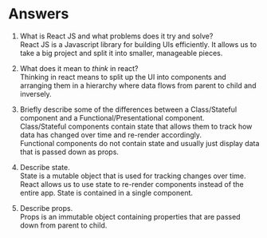 # Answers

1.  What is React JS and what problems does it try and solve?  
React JS is a Javascript library for building UIs efficiently. It allows us to take a big project and split it into smaller, manageable pieces.  

1.  What does it mean to _think_ in react?  
Thinking in react means to split up the UI into components and arranging them in a hierarchy where data flows from parent to child and inversely.  

1.  Briefly describe some of the differences between a Class/Stateful component and a Functional/Presentational component.  
Class/Stateful components contain state that allows them to track how data has changed over time and re-render accordingly.  
Functional components do not contain state and usually just display data that is passed down as props.  

1.  Describe state.  
State is a mutable object that is used for tracking changes over time. React allows us to use state to re-render components instead of the entire app. State is contained in a single component.  

1.  Describe props.  
Props is an immutable object containing properties that are passed down from parent to child.  

